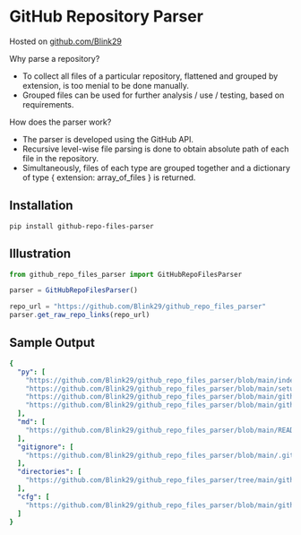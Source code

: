 # GitHub Repository Parser

Hosted on [github.com/Blink29](https://github.com/Blink29)

Why parse a repository?
<ul>
<li>To collect all files of a particular repository, flattened and grouped by extension, is too menial to be done manually. 
<li>Grouped files can be used for further analysis / use / testing, based on requirements.
</ul>

How does the parser work?
<ul>
<li>The parser is developed using the GitHub API.</li>
<li>Recursive level-wise file parsing is done to obtain absolute path of each file in the repository.</li> 
<li>Simultaneously, files of each type are grouped together and a dictionary of type { extension: array_of_files } is returned.</li>
</ul>

<h2>Installation</h2>
<code>pip install github-repo-files-parser</code>


<h2>Illustration</h2>

```jsx
from github_repo_files_parser import GitHubRepoFilesParser

parser = GitHubRepoFilesParser()

repo_url = "https://github.com/Blink29/github_repo_files_parser"
parser.get_raw_repo_links(repo_url)
```

<h2>Sample Output</h2>

```yaml
{
  "py": [
    "https://github.com/Blink29/github_repo_files_parser/blob/main/index.py",
    "https://github.com/Blink29/github_repo_files_parser/blob/main/setup.py",
    "https://github.com/Blink29/github_repo_files_parser/blob/main/github_repo_files_parser/__init__.py",
    "https://github.com/Blink29/github_repo_files_parser/blob/main/github_repo_files_parser/github_repo_files_parser.py"
  ],
  "md": [
    "https://github.com/Blink29/github_repo_files_parser/blob/main/README.md"
  ],
  "gitignore": [
    "https://github.com/Blink29/github_repo_files_parser/blob/main/.gitignore"
  ],
  "directories": [
    "https://github.com/Blink29/github_repo_files_parser/tree/main/github_repo_files_parser"
  ],
  "cfg": [
    "https://github.com/Blink29/github_repo_files_parser/blob/main/github_repo_files_parser/setup.cfg"
  ]
}
```